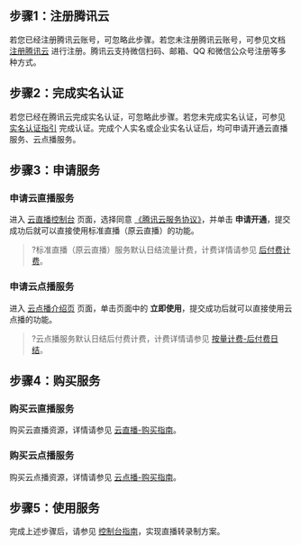 ## 步骤1：注册腾讯云

若您已经注册腾讯云账号，可忽略此步骤。若您未注册腾讯云账号，可参见文档 [注册腾讯云](https://cloud.tencent.com/document/product/378/17985) 进行注册。腾讯云支持微信扫码、邮箱、QQ 和微信公众号注册等多种方式。

## 步骤2：完成实名认证

若您已经在腾讯云完成实名认证，可忽略此步骤。若您未完成实名认证，可参见 [实名认证指引](https://cloud.tencent.com/document/product/378/3629) 完成认证。完成个人实名或企业实名认证后，均可申请开通云直播服务、云点播服务。

## 步骤3：申请服务

### 申请云直播服务
进入 [云直播控制台](https://console.cloud.tencent.com/live) 页面，选择同意 [《腾讯云服务协议》](https://cloud.tencent.com/document/product/301/1967)，并单击 **申请开通**，提交成功后就可以直接使用标准直播（原云直播）的功能。
>?标准直播（原云直播）服务默认日结流量计费，计费详情请参见 [后付费计费](https://cloud.tencent.com/document/product/267/34175)。

### 申请云点播服务

进入 [云点播介绍页](https://cloud.tencent.com/product/vod) 页面，单击页面中的 **立即使用**，提交成功后就可以直接使用云点播的功能。
>?云点播服务默认日结后付费计费，计费详情请参见 [按量计费-后付费日结](https://cloud.tencent.com/document/product/266/14666)。

## 步骤4：购买服务

### 购买云直播服务

购买云直播资源，详情请参见 [云直播-购买指南](https://cloud.tencent.com/document/product/267/2818)。

### 购买云点播服务

购买云点播资源，详情请参见 [云点播-购买指南](https://cloud.tencent.com/document/product/266/2838)。

## 步骤5：使用服务

完成上述步骤后，请参见 [控制台指南](https://cloud.tencent.com/document/product/1358/50193)，实现直播转录制方案。
 